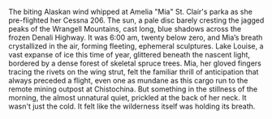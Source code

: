 The biting Alaskan wind whipped at Amelia "Mia" St. Clair's parka as she pre-flighted her Cessna 206.  The sun, a pale disc barely cresting the jagged peaks of the Wrangell Mountains, cast long, blue shadows across the frozen Denali Highway.  It was 6:00 am, twenty below zero, and Mia’s breath crystallized in the air, forming fleeting, ephemeral sculptures.  Lake Louise, a vast expanse of ice this time of year, glittered beneath the nascent light, bordered by a dense forest of skeletal spruce trees.  Mia, her gloved fingers tracing the rivets on the wing strut, felt the familiar thrill of anticipation that always preceded a flight, even one as mundane as this cargo run to the remote mining outpost at Chistochina.  But something in the stillness of the morning, the almost unnatural quiet, prickled at the back of her neck.  It wasn't just the cold.  It felt like the wilderness itself was holding its breath.
